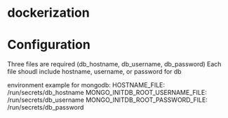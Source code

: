 # dockerization

# Configuration

Three files are required (db_hostname, db_username, db_password)
Each file shoudl include hostname, username, or password for db

environment example for mongodb:
HOSTNAME_FILE: /run/secrets/db_hostname
MONGO_INITDB_ROOT_USERNAME_FILE: /run/secrets/db_username
MONGO_INITDB_ROOT_PASSWORD_FILE: /run/secrets/db_password
